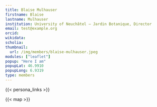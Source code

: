 ```yaml
---
title: Blaise Mulhauser
firstname: Blaise
lastname: Mulhauser
institution: University of Neuchâtel – Jardin Botanique, Director
email: test@example.org
orcid: 
wikidata: 
scholia: 
thumbnail:
  url: /img/members/blaise-mulhauser.jpeg
modules: ["leaflet"]
popup: "Here I am"
popupLat: 46.9910
popupLong: 6.9319
type: members
---
```


{{< persona_links >}}

{{< map >}}
